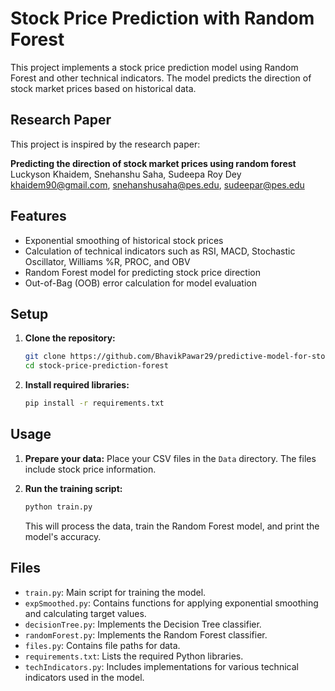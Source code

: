 # Stock Price Prediction with Random Forest

This project implements a stock price prediction model using Random Forest and other technical indicators. The model predicts the direction of stock market prices based on historical data.

## Research Paper

This project is inspired by the research paper:

**Predicting the direction of stock market prices using random forest**  
Luckyson Khaidem, Snehanshu Saha, Sudeepa Roy Dey  
[khaidem90@gmail.com](mailto:khaidem90@gmail.com), [snehanshusaha@pes.edu](mailto:snehanshusaha@pes.edu), [sudeepar@pes.edu](mailto:sudeepar@pes.edu)

## Features

- Exponential smoothing of historical stock prices
- Calculation of technical indicators such as RSI, MACD, Stochastic Oscillator, Williams %R, PROC, and OBV
- Random Forest model for predicting stock price direction
- Out-of-Bag (OOB) error calculation for model evaluation

## Setup

1. **Clone the repository:**

   ```bash
   git clone https://github.com/BhavikPawar29/predictive-model-for-stocks.git
   cd stock-price-prediction-forest
   ```

2. **Install required libraries:**

   ```bash
   pip install -r requirements.txt
   ```

## Usage

1. **Prepare your data:** Place your CSV files in the `Data` directory. The files include stock price information.

2. **Run the training script:**

   ```bash
   python train.py
   ```

   This will process the data, train the Random Forest model, and print the model's accuracy.

## Files

- `train.py`: Main script for training the model.
- `expSmoothed.py`: Contains functions for applying exponential smoothing and calculating target values.
- `decisionTree.py`: Implements the Decision Tree classifier.
- `randomForest.py`: Implements the Random Forest classifier.
- `files.py`: Contains file paths for data.
- `requirements.txt`: Lists the required Python libraries.
- `techIndicators.py`: Includes implementations for various technical indicators used in the model.
